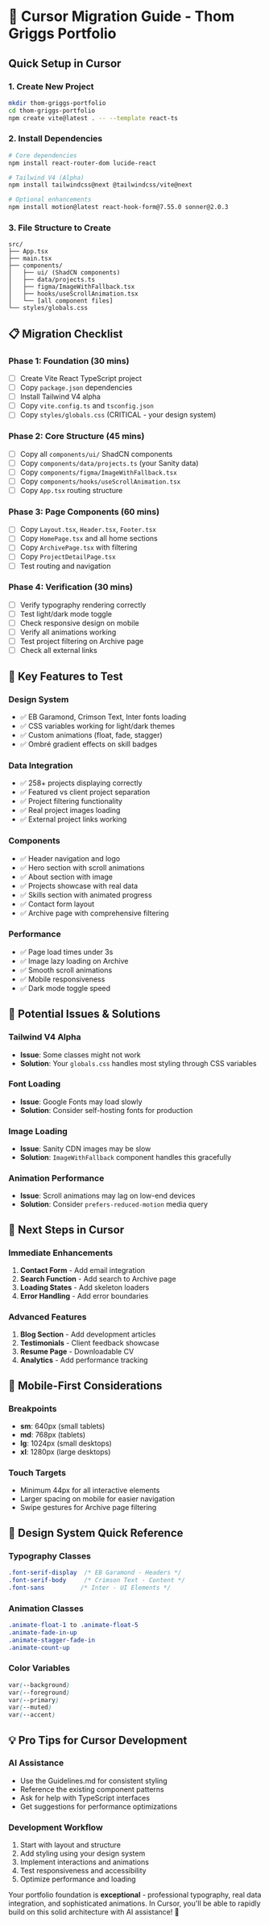 # 🚀 Cursor Migration Guide - Thom Griggs Portfolio

## Quick Setup in Cursor

### 1. Create New Project
```bash
mkdir thom-griggs-portfolio
cd thom-griggs-portfolio
npm create vite@latest . -- --template react-ts
```

### 2. Install Dependencies
```bash
# Core dependencies
npm install react-router-dom lucide-react

# Tailwind V4 (Alpha)
npm install tailwindcss@next @tailwindcss/vite@next

# Optional enhancements
npm install motion@latest react-hook-form@7.55.0 sonner@2.0.3
```

### 3. File Structure to Create
```
src/
├── App.tsx
├── main.tsx
├── components/
│   ├── ui/ (ShadCN components)
│   ├── data/projects.ts
│   ├── figma/ImageWithFallback.tsx
│   ├── hooks/useScrollAnimation.tsx
│   └── [all component files]
└── styles/globals.css
```

## 📋 Migration Checklist

### Phase 1: Foundation (30 mins)
- [ ] Create Vite React TypeScript project
- [ ] Copy `package.json` dependencies
- [ ] Install Tailwind V4 alpha
- [ ] Copy `vite.config.ts` and `tsconfig.json`
- [ ] Copy `styles/globals.css` (CRITICAL - your design system)

### Phase 2: Core Structure (45 mins)
- [ ] Copy all `components/ui/` ShadCN components
- [ ] Copy `components/data/projects.ts` (your Sanity data)
- [ ] Copy `components/figma/ImageWithFallback.tsx`
- [ ] Copy `components/hooks/useScrollAnimation.tsx`
- [ ] Copy `App.tsx` routing structure

### Phase 3: Page Components (60 mins)
- [ ] Copy `Layout.tsx`, `Header.tsx`, `Footer.tsx`
- [ ] Copy `HomePage.tsx` and all home sections
- [ ] Copy `ArchivePage.tsx` with filtering
- [ ] Copy `ProjectDetailPage.tsx`
- [ ] Test routing and navigation

### Phase 4: Verification (30 mins)
- [ ] Verify typography rendering correctly
- [ ] Test light/dark mode toggle
- [ ] Check responsive design on mobile
- [ ] Verify all animations working
- [ ] Test project filtering on Archive page
- [ ] Check all external links

## 🎯 Key Features to Test

### Design System
- ✅ EB Garamond, Crimson Text, Inter fonts loading
- ✅ CSS variables working for light/dark themes
- ✅ Custom animations (float, fade, stagger)
- ✅ Ombré gradient effects on skill badges

### Data Integration
- ✅ 258+ projects displaying correctly
- ✅ Featured vs client project separation
- ✅ Project filtering functionality
- ✅ Real project images loading
- ✅ External project links working

### Components
- ✅ Header navigation and logo
- ✅ Hero section with scroll animations
- ✅ About section with image
- ✅ Projects showcase with real data
- ✅ Skills section with animated progress
- ✅ Contact form layout
- ✅ Archive page with comprehensive filtering

### Performance
- ✅ Page load times under 3s
- ✅ Image lazy loading on Archive
- ✅ Smooth scroll animations
- ✅ Mobile responsiveness
- ✅ Dark mode toggle speed

## 🔧 Potential Issues & Solutions

### Tailwind V4 Alpha
- **Issue**: Some classes might not work
- **Solution**: Your `globals.css` handles most styling through CSS variables

### Font Loading
- **Issue**: Google Fonts may load slowly
- **Solution**: Consider self-hosting fonts for production

### Image Loading
- **Issue**: Sanity CDN images may be slow
- **Solution**: `ImageWithFallback` component handles this gracefully

### Animation Performance
- **Issue**: Scroll animations may lag on low-end devices
- **Solution**: Consider `prefers-reduced-motion` media query

## 🚀 Next Steps in Cursor

### Immediate Enhancements
1. **Contact Form** - Add email integration
2. **Search Function** - Add search to Archive page
3. **Loading States** - Add skeleton loaders
4. **Error Handling** - Add error boundaries

### Advanced Features
1. **Blog Section** - Add development articles
2. **Testimonials** - Client feedback showcase
3. **Resume Page** - Downloadable CV
4. **Analytics** - Add performance tracking

## 📱 Mobile-First Considerations

### Breakpoints
- **sm**: 640px (small tablets)
- **md**: 768px (tablets)
- **lg**: 1024px (small desktops)
- **xl**: 1280px (large desktops)

### Touch Targets
- Minimum 44px for all interactive elements
- Larger spacing on mobile for easier navigation
- Swipe gestures for Archive page filtering

## 🎨 Design System Quick Reference

### Typography Classes
```css
.font-serif-display  /* EB Garamond - Headers */
.font-serif-body     /* Crimson Text - Content */
.font-sans          /* Inter - UI Elements */
```

### Animation Classes
```css
.animate-float-1 to .animate-float-5
.animate-fade-in-up
.animate-stagger-fade-in
.animate-count-up
```

### Color Variables
```css
var(--background)
var(--foreground) 
var(--primary)
var(--muted)
var(--accent)
```

## 💡 Pro Tips for Cursor Development

### AI Assistance
- Use the Guidelines.md for consistent styling
- Reference the existing component patterns
- Ask for help with TypeScript interfaces
- Get suggestions for performance optimizations

### Development Workflow
1. Start with layout and structure
2. Add styling using your design system
3. Implement interactions and animations
4. Test responsiveness and accessibility
5. Optimize performance and loading

Your portfolio foundation is **exceptional** - professional typography, real data integration, and sophisticated animations. In Cursor, you'll be able to rapidly build on this solid architecture with AI assistance! 🎉